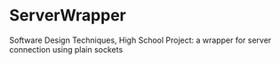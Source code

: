 # ServerWrapper
Software Design Techniques, High School Project: a wrapper for server connection using plain sockets
